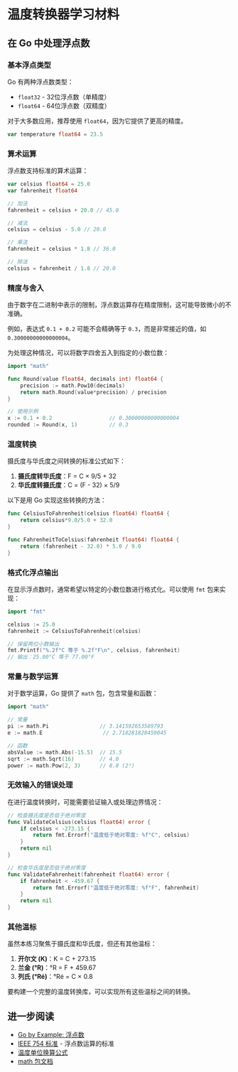 # 温度转换器学习材料

## 在 Go 中处理浮点数

### 基本浮点类型

Go 有两种浮点数类型：
- `float32` - 32位浮点数（单精度）
- `float64` - 64位浮点数（双精度）

对于大多数应用，推荐使用 `float64`，因为它提供了更高的精度。

```go
var temperature float64 = 23.5
```

### 算术运算

浮点数支持标准的算术运算：

```go
var celsius float64 = 25.0
var fahrenheit float64

// 加法
fahrenheit = celsius + 20.0 // 45.0

// 减法
celsius = celsius - 5.0 // 20.0

// 乘法
fahrenheit = celsius * 1.8 // 36.0

// 除法
celsius = fahrenheit / 1.8 // 20.0
```

### 精度与舍入

由于数字在二进制中表示的限制，浮点数运算存在精度限制，这可能导致微小的不准确。

例如，表达式 `0.1 + 0.2` 可能不会精确等于 `0.3`，而是非常接近的值，如 `0.30000000000000004`。

为处理这种情况，可以将数字四舍五入到指定的小数位数：

```go
import "math"

func Round(value float64, decimals int) float64 {
    precision := math.Pow10(decimals)
    return math.Round(value*precision) / precision
}

// 使用示例
x := 0.1 + 0.2                  // 0.30000000000000004
rounded := Round(x, 1)          // 0.3
```

### 温度转换

摄氏度与华氏度之间转换的标准公式如下：

1. **摄氏度转华氏度**：F = C × 9/5 + 32  
2. **华氏度转摄氏度**：C = (F - 32) × 5/9

以下是用 Go 实现这些转换的方法：

```go
func CelsiusToFahrenheit(celsius float64) float64 {
    return celsius*9.0/5.0 + 32.0
}

func FahrenheitToCelsius(fahrenheit float64) float64 {
    return (fahrenheit - 32.0) * 5.0 / 9.0
}
```

### 格式化浮点输出

在显示浮点数时，通常希望以特定的小数位数进行格式化。可以使用 `fmt` 包来实现：

```go
import "fmt"

celsius := 25.0
fahrenheit := CelsiusToFahrenheit(celsius)

// 保留两位小数输出
fmt.Printf("%.2f°C 等于 %.2f°F\n", celsius, fahrenheit)
// 输出：25.00°C 等于 77.00°F
```

### 常量与数学运算

对于数学运算，Go 提供了 `math` 包，包含常量和函数：

```go
import "math"

// 常量
pi := math.Pi                // 3.141592653589793
e := math.E                   // 2.718281828459045

// 函数
absValue := math.Abs(-15.5)  // 15.5
sqrt := math.Sqrt(16)        // 4.0
power := math.Pow(2, 3)      // 8.0 (2³)
```

### 无效输入的错误处理

在进行温度转换时，可能需要验证输入或处理边界情况：

```go
// 检查摄氏度是否低于绝对零度
func ValidateCelsius(celsius float64) error {
    if celsius < -273.15 {
        return fmt.Errorf("温度低于绝对零度: %f°C", celsius)
    }
    return nil
}

// 检查华氏度是否低于绝对零度
func ValidateFahrenheit(fahrenheit float64) error {
    if fahrenheit < -459.67 {
        return fmt.Errorf("温度低于绝对零度: %f°F", fahrenheit)
    }
    return nil
}
```

### 其他温标

虽然本练习聚焦于摄氏度和华氏度，但还有其他温标：

1. **开尔文 (K)**：K = C + 273.15  
2. **兰金 (°R)**：°R = F + 459.67  
3. **列氏 (°Ré)**：°Ré = C × 0.8  

要构建一个完整的温度转换库，可以实现所有这些温标之间的转换。

## 进一步阅读

- [Go by Example: 浮点数](https://gobyexample.com/floating-point)
- [IEEE 754 标准](https://en.wikipedia.org/wiki/IEEE_754) - 浮点数运算的标准
- [温度单位换算公式](https://en.wikipedia.org/wiki/Conversion_of_scales_of_temperature)
- [math 包文档](https://pkg.go.dev/math)
